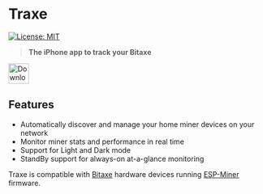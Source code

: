 # Traxe

[![License: MIT](https://img.shields.io/badge/license-MIT-blue.svg)](LICENSE)

> **The iPhone app to track your Bitaxe**

<div>
<a href="https://apps.apple.com/us/app/traxe/id6744660207">
    <img src="https://developer.apple.com/assets/elements/badges/download-on-the-app-store.svg" alt="Download on the App Store" height="40">
</a>
</div>

## Features

*   Automatically discover and manage your home miner devices on your network
*   Monitor miner stats and performance in real time
*   Support for Light and Dark mode
*   StandBy support for always-on at-a-glance monitoring

Traxe is compatible with [Bitaxe](https://bitaxe.org) hardware devices running [ESP-Miner](https://github.com/bitaxeorg/ESP-Miner) firmware.